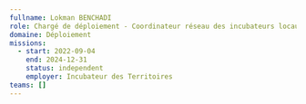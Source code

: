 ```yaml
---
fullname: Lokman BENCHADI
role: Chargé de déploiement - Coordinateur réseau des incubateurs locaux
domaine: Déploiement
missions:
  - start: 2022-09-04
    end: 2024-12-31
    status: independent
    employer: Incubateur des Territoires
teams: []
---
```

